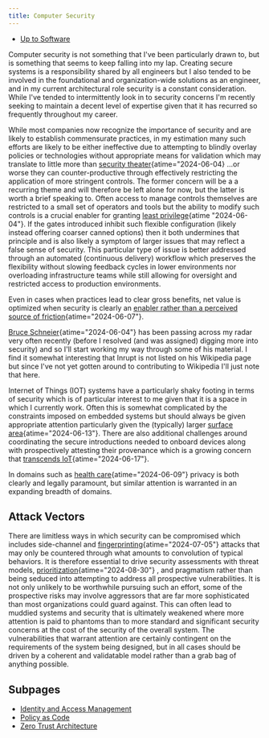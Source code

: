 ```yaml
---
title: Computer Security
---
```


- [Up to Software](software)

Computer security is not something that I've been
particularly drawn to, but is something that seems to keep
falling into my lap. Creating secure systems is a
responsibility shared by all engineers but I also tended to be
involved in the foundational and organization-wide solutions as
an engineer, and in my current architectural role security is
a constant consideration. While I've tended to intermittently
look in to security concerns I'm recently seeking to maintain a
decent level of expertise given that it has recurred so
frequently throughout my career.

While most companies now recognize the importance of
security and are likely to establish commensurate practices, in
my estimation many such efforts are likely to be either
ineffective due to attempting to blindly overlay policies or
technologies without appropriate means for validation which may
translate to little more than
[security theater](https://en.wikipedia.org/wiki/Security_theater "Security theater - Wikipedia"){atime="2024-06-04}
...or worse they can counter-productive through
effectively restricting the application of more stringent
controls. The former concern will be a a recurring theme and
will therefore be left alone for now, but the latter is worth a
brief speaking to. Often access to manage controls themselves
are restricted to a small set of operators and tools but the
ability to modify such controls is a crucial enabler for
granting
[least privilege](https://en.wikipedia.org/wiki/Principle_of_least_privilege "Principle of least privilege - Wikipedia"){atime "2024-06-04"}.
If the gates introduced
inhibit such flexible configuration (likely instead offering
coarser canned options) then it both undermines that principle
and is also likely a symptom of larger issues that may reflect
a false sense of security. This particular type of issue is
better addressed through an automated (continuous delivery)
workflow which preserves the flexibility without slowing
feedback cycles in lower environments nor overloading
infrastructure teams while still allowing for oversight and
restricted access to production environments.

Even in cases when practices lead to clear gross benefits,
net value is optimized when security is clearly an
[enabler rather than a perceived source of friction](https://cacm.acm.org/careers/security-mismatch/ "Security Mismatch – Communications of the ACM"){atime="2024-06-07"}.

[Bruce Schneier](https://en.wikipedia.org/wiki/Bruce_Schneier "Bruce Schneier - Wikipedia"){atime="2024-06-04"}
has been passing across my
radar very often recently (before I resolved (and was assigned)
digging more into security) and so I'll start working my way
through some of his material. I find it somewhat interesting
that Inrupt is not listed on his Wikipedia page but since I've
not yet gotten around to contributing to Wikipedia I'll just
note that here.

Internet of Things (IOT) systems have a particularly shaky
footing in terms of security which is of particular interest
to me given that it is a space in which I currently work. Often
this is somewhat complicated by the constraints imposed on
embedded systems but should always be given appropriate attention
particularly given the (typically) larger
[surface area](https://cacm.acm.org/opinion/the-perils-of-leveraging-evil-digital-twins-as-security-enhancing-enablers/ "The Perils of Leveraging Evil Digital Twins as Security-Enhancing Enablers – Communications of the ACM"){atime="2024-06-13"}.
There are also additional challenges around coordinating the
secure introductions needed to onboard devices along with prospectively
attesting their provenance which is a growing concern that
[transcends IoT](https://cacm.acm.org/practice/creating-the-first-confidential-gpus/ "Creating the First Confidential GPUs – Communications of the ACM"){atime="2024-06-17"}.

In domains such as
[health care](https://cacm.acm.org/opinion/protecting-life-saving-medical-devices-from-cyberattack/ "Protecting Life-Saving Medical Devices From Cyberattack – Communications of the ACM"){atime="2024-06-09"}
privacy is both clearly and legally paramount, but similar attention is
warranted in an expanding breadth of domains.

## Attack Vectors

There are limitless ways in which security can be compromised which
includes side-channel and
[fingerprinting](https://www.independent.co.uk/tech/security-hack-device-internet-safety-b2567896.html "Security loophole lets hackers spy on people and affects every device and internet connection | The Independent"){atime="2024-07-05"}
attacks that may only be countered through what amounts to convolution of
typical behaviors. It is therefore essential to drive security assessments
with threat models,
[prioritization](https://www.infoq.com/news/2023/08/better-security-key-risks/ "A Ruthless Approach for Better Security by Identifying Key Risks and Ignoring Others - InfoQ"){atime="2024-08-30"}
, and pragmatism rather than being seduced
into attempting to address all prospective vulnerabilities. It is not only
unlikely to be worthwhile pursuing such an effort, some of the prospective
risks may involve aggressors that are far more sophisticated than most
organizations could guard against. This can often lead to muddied systems
and security that is ultimately weakened where more attention is paid to
phantoms than to more standard and significant security concerns at the cost
of the security of the overall system. The
vulnerabilities that warrant attention are certainly contingent on the
requirements of the system being designed, but in all cases should be driven
by a coherent and validatable model rather than a grab bag of anything
possible.

## Subpages

- [Identity and Access Management](iam)
- [Policy as Code](policy_as_code)
- [Zero Trust Architecture](zta)
